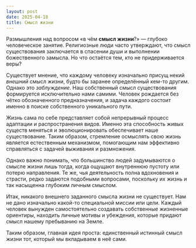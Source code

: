 ```yaml
---
layout: post
date: 2025-04-18
title: Смысл жизни
---
```

Размышления над вопросом «в чём **смысл жизни**?» — глубоко человеческое занятие. Религиозные люди часто утверждают, что смысл существования заключается в спасении души и выполнении божественного замысла. Но что остаётся тем, кто не придерживается веры?

Существует мнение, что каждому человеку изначально присущ некий *внешний* смысл жизни, будто бы заранее определённый кем-то другим. Однако это *заблуждение*. Наш собственный смысл существования формируется исключительно нами самими. Человек рождается без чётко обозначенного предназначения, и задача каждого состоит именно в поиске собственного уникального пути.

Жизнь сама по себе представляет собой непрерывный процесс адаптации и распространения видов. Именно эта способность живых существ меняться и эволюционировать обеспечивает наше существование. Таким образом, стремление осмыслять свою жизнь является естественным механизмом, помогающим нам эффективно справляться с задачей выживания и размножения.

Однако важно понимать, что большинство людей задумываются о смысле жизни лишь тогда, когда ощущают внутреннюю пустоту или потерю направления. Те же, чья деятельность полна вдохновения и страсти, редко задаются подобными вопросами, поскольку их жизнь и так насыщенна глубоким личным смыслом.

Итак, никакого внешнего заданного смысла жизни не существует. Нам не дано изначально какой-то специальной миссии или цели. Каждый человек вынужден самостоятельно создавать собственные жизненные ориентиры, находить личные мотивы и убеждения, которые придают смысл нашему пребыванию на Земле.

Таким образом, главная идея проста: единственный истинный смысл жизни тот, который мы вкладываем в неё сами.